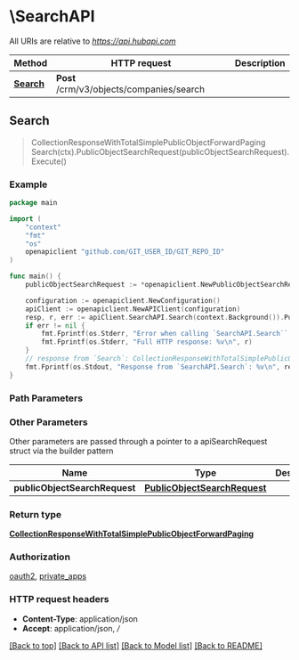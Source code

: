 # \SearchAPI

All URIs are relative to *https://api.hubapi.com*

Method | HTTP request | Description
------------- | ------------- | -------------
[**Search**](SearchAPI.md#Search) | **Post** /crm/v3/objects/companies/search | 



## Search

> CollectionResponseWithTotalSimplePublicObjectForwardPaging Search(ctx).PublicObjectSearchRequest(publicObjectSearchRequest).Execute()



### Example

```go
package main

import (
	"context"
	"fmt"
	"os"
	openapiclient "github.com/GIT_USER_ID/GIT_REPO_ID"
)

func main() {
	publicObjectSearchRequest := *openapiclient.NewPublicObjectSearchRequest(int32(123), "After_example", []string{"Sorts_example"}, []string{"Properties_example"}, []openapiclient.FilterGroup{*openapiclient.NewFilterGroup([]openapiclient.Filter{*openapiclient.NewFilter("PropertyName_example", "Operator_example")})}) // PublicObjectSearchRequest | 

	configuration := openapiclient.NewConfiguration()
	apiClient := openapiclient.NewAPIClient(configuration)
	resp, r, err := apiClient.SearchAPI.Search(context.Background()).PublicObjectSearchRequest(publicObjectSearchRequest).Execute()
	if err != nil {
		fmt.Fprintf(os.Stderr, "Error when calling `SearchAPI.Search``: %v\n", err)
		fmt.Fprintf(os.Stderr, "Full HTTP response: %v\n", r)
	}
	// response from `Search`: CollectionResponseWithTotalSimplePublicObjectForwardPaging
	fmt.Fprintf(os.Stdout, "Response from `SearchAPI.Search`: %v\n", resp)
}
```

### Path Parameters



### Other Parameters

Other parameters are passed through a pointer to a apiSearchRequest struct via the builder pattern


Name | Type | Description  | Notes
------------- | ------------- | ------------- | -------------
 **publicObjectSearchRequest** | [**PublicObjectSearchRequest**](PublicObjectSearchRequest.md) |  | 

### Return type

[**CollectionResponseWithTotalSimplePublicObjectForwardPaging**](CollectionResponseWithTotalSimplePublicObjectForwardPaging.md)

### Authorization

[oauth2](../README.md#oauth2), [private_apps](../README.md#private_apps)

### HTTP request headers

- **Content-Type**: application/json
- **Accept**: application/json, */*

[[Back to top]](#) [[Back to API list]](../README.md#documentation-for-api-endpoints)
[[Back to Model list]](../README.md#documentation-for-models)
[[Back to README]](../README.md)

